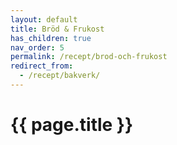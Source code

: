 ```yaml
---
layout: default
title: Bröd & Frukost
has_children: true
nav_order: 5
permalink: /recept/brod-och-frukost
redirect_from:
  - /recept/bakverk/
---
```

# {{ page.title }}
